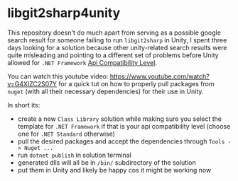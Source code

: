 # libgit2sharp4unity

This repository doesn't do much apart from serving as a possible google search result for someone failing to run `libgit2sharp` in Unity, I spent three days looking for a solution because other unity-related search results were quite misleading and pointing to a different set of problems before Unity allowed for `.NET Framework` [Api Compatibility Level](https://docs.unity3d.com/Manual/dotnetProfileSupport.html).

You can watch this youtube video: https://www.youtube.com/watch?v=G4XlZC2S07Y for a quick tut on how to properly pull packages from `nuget` (with all their necessary dependencies) for their use in Unity.

In short its:
- create a new `Class Library` solution while making sure you select the template for `.NET Framework` if that is your api compatibility level (choose one for `.NET Standard` otherwise)
- pull the desired packages and accept the dependencies through `Tools -> Nuget ...`
- run `dotnet publish` in solution terminal
- generated dlls will all be in `/bin/` subdirectory of the solution
- put them in Unity and likely be happy cos it might be working now
